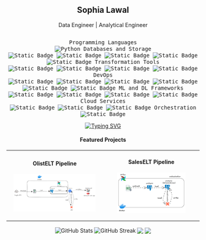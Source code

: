 <h2 align="center">
   Sophia Lawal
</h2>
<p align='center'>Data Engineer | Analytical Engineer </p>

<div align="center">
    <p style="display: inline-block;">
        <kbd>
            <kbd>Programming Languages</kbd>
            <br>
            <img alt="Python" src="https://img.shields.io/badge/Python%09-white?logo=python">
            </kbd>
        </kbd>
        <kbd>
            <kbd>Databases and Storage</kbd>
            <br>
            <img alt="Static Badge" src="https://img.shields.io/badge/PostgreSQL%09-white?logo=postgresql">
            <img alt="Static Badge" src="https://img.shields.io/badge/MySQL%09-white?logo=Mysql">
            <img alt="Static Badge" src="https://img.shields.io/badge/SQLite%09-white?logo=sqlite&logoColor=blue">
            <img alt="Static Badge" src="https://img.shields.io/badge/bigquery%20-white?logo=googlebigquery">
            <img alt="Static Badge" src="https://img.shields.io/badge/Amazon%20S3%09-white?logo=amazons3" >
        </kbd>
        <kbd>
            <kbd>Transformation Tools</kbd>
            <br>
            <img alt="Static Badge" src="https://img.shields.io/badge/Apache%20Spark%20-white?logo=apachespark">
            <img alt="Static Badge" src="https://img.shields.io/badge/Apache%20Hive%20-white?logo=apachehive&logoColor=orange">
            <img alt="Static Badge" src="https://img.shields.io/badge/dbt%09-white?logo=dbt">
            <img alt="Static Badge" src="https://img.shields.io/badge/Pandas%09-white?logo=pandas&logoColor=blue">
        </kbd>
        <kbd>
            <kbd>DevOps</kbd>
            <br>
            <img alt="Static Badge" src="https://img.shields.io/badge/Linux%09-white?logo=linux">
            <img alt="Static Badge" src="https://img.shields.io/badge/yaml%09-white?logo=yaml&logoColor=black">
            <img alt="Static Badge" src="https://img.shields.io/badge/Docker%20-white?logo=docker">
            <img alt="Static Badge" src="https://img.shields.io/badge/Terraform%09-white?logo=terraform">
            <img alt="Static Badge" src="https://img.shields.io/badge/Git%09-white?logo=git">
            <img alt="Static Badge" src="https://img.shields.io/badge/Github%20pages%09-white?logo=github&logoColor=black">
        </kbd>
    <kbd>
        <kbd>ML and DL Frameworks</kbd>
        <br>
        <img alt="Static Badge" src="https://img.shields.io/badge/Numpy%09-white?logo=numpy&logoColor=blue">
        <img alt="Static Badge" src="https://img.shields.io/badge/scikit--learn%09-white?logo=scikit-learn">
        <img alt="Static Badge" src="https://img.shields.io/badge/PyTorch%09-white?logo=pytorch">
        <img alt="Static Badge" src="https://img.shields.io/badge/TensorFlow%09-white?logo=Tensorflow">
    </kbd>
    <kbd>
        <kbd>Cloud Services</kbd>
        <br>
        <img alt="Static Badge" src="https://img.shields.io/badge/Google%20Cloud%09-white?logo=googlecloud" >
        <img alt="Static Badge" src="https://img.shields.io/badge/Amazon%09-white?logo=amazon" >
        <img alt="Static Badge" src="https://img.shields.io/badge/Databricks%09-white?logo=databricks" >
    </kbd>
    <kbd>
        <kbd>Orchestration</kbd>
        <br>
        <img alt="Static Badge" src="https://img.shields.io/badge/Apache%20Airflow%20-white?logo=apacheairflow&logoColor=green">
    </kbd>
</div>

<div align="center">
<a href="https://git.io/typing-svg"><img src="https://readme-typing-svg.herokuapp.com?font=Pacifico&pause=1000&color=0099FF&center=true&vCenter=true&multiline=true&width=500&height=60&lines=I'm+Sophia+Lawal;I'm+a+Data+Engineer+and+Analytical+Engineer" alt="Typing SVG" /></a>
</div>

<div>
<h4 align="center">Featured Projects</h4>
<!-- Interactive project cards -->
<div align="center">
  <table>
    <tr>
      <td width="50%">
        <h4 align="center">OlistELT Pipeline</h4>
        <p align="center">
          <a href="https://github.com/lawal-hash/OlistELT" target="_blank">
            <img src="images/OlistELTx3.png" width="90%" alt="Project"/>
          </a>
          <p align="center">
          </p>
        </p>
      </td>
      <td width="50%">
        <h4 align="center">SalesELT Pipeline</h4>
        <p align="center">
          <a href="https://github.com/lawal-hash/SalesELT" target="_blank">
            <img src="images/test.png" width="75%" alt="Sales ELT"/>
          </a>
          <p align="center">
          </p>
        </p>
      </td>
    </tr>
  </table>
</div>
</div>

<div align="center">
<a>
  <img height=150 align="center" src="https://github-readme-stats.vercel.app/api?username=lawal-hash&show_icons=true&count_private=true&hide_border=true&bg_color=00000000" alt="GitHub Stats" />
</a>
<a>
  <img height=150 align="center"  src="https://github-readme-streak-stats.herokuapp.com/?user=lawal-hash&theme=transparent&hide_border=true&background=00000000&fire=FF9554&dates=1D0A0A" alt="GitHub Streak" />
</a>
<a>
  <img height=150 align="center" src="https://github-readme-stats.vercel.app/api/top-langs/?username=lawal-hash&hide_border=true&bg_color=00000000&include_all_commits=true&count_private=true&layout=compact">
</a>
<a>
  <img height=150 align="center" src="https://quotes-github-readme.vercel.app/api?type=compact">
</a>
</div>
<br>
<br>






